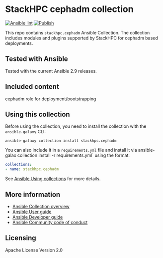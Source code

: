 # StackHPC cephadm collection

[![Ansible lint](https://github.com/stackhpc/ansible-collection-cephadm/actions/workflows/main.yml/badge.svg)](https://github.com/stackhpc/ansible-collection-cephadm/actions/workflows/main.yml) [![Publish](https://github.com/stackhpc/ansible-collection-cephadm/actions/workflows/publish.yml/badge.svg)](https://github.com/stackhpc/ansible-collection-cephadm/actions/workflows/publish.yml)

This repo contains `stackhpc.cephadm` Ansible Collection. The collection includes modules and plugins supported by StackHPC for cephadm based deployments.

## Tested with Ansible

Tested with the current Ansible 2.9 releases.

## Included content

cephadm role for deployment/bootstrapping

## Using this collection

Before using the collection, you need to install the collection with the `ansible-galaxy` CLI:

    ansible-galaxy collection install stackhpc.cephadm

You can also include it in a `requirements.yml` file and install it via ansible-galax collection install -r requirements.yml` using the format:

```yaml
collections:
- name: stackhpc.cephadm
```

See [Ansible Using collections](https://docs.ansible.com/ansible/latest/user_guide/collections_using.html) for more details.

## More information

- [Ansible Collection overview](https://github.com/ansible-collections/overview)
- [Ansible User guide](https://docs.ansible.com/ansible/latest/user_guide/index.html)
- [Ansible Developer guide](https://docs.ansible.com/ansible/latest/dev_guide/index.html)
- [Ansible Community code of conduct](https://docs.ansible.com/ansible/latest/community/code_of_conduct.html)

## Licensing

Apache License Version 2.0
